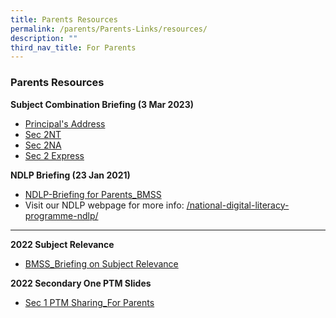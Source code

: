 ```yaml
---
title: Parents Resources
permalink: /parents/Parents-Links/resources/
description: ""
third_nav_title: For Parents
---
```

###  Parents Resources 

**Subject Combination Briefing (3 Mar 2023)**
* [Principal's Address](/files/Upper%20Sec%20Subject%20Combination%202023.pdf)
* [Sec 2NT](/files/2023%20Subject%20Combination%20Briefing%202NT%20v2.pdf)
* [Sec 2NA](/files/2023%20Subject%20Combination%20Briefing%202NA%20v2%20(Corrected).pdf)
* [Sec 2 Express](/files/2023%20Subject%20Combination%20Briefing%202EXP%20v2.pdf)

**NDLP Briefing (23 Jan 2021)**

*   [NDLP-Briefing for Parents\_BMSS](/files/pr9.pdf)
*   Visit our NDLP webpage for more info: [/national-digital-literacy-programme-ndlp/](https://bukitmerahsec.moe.edu.sg/national-digital-literacy-programme-ndlp/)

* * *

**2022 Subject Relevance**

*   [BMSS\_Briefing on Subject Relevance](/files/pr1.pdf)

**2022 Secondary One PTM Slides**

*   [Sec 1 PTM Sharing\_For Parents](/files/pr2.pdf)